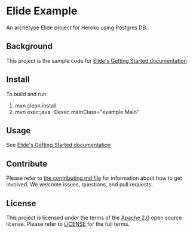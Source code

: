 # Elide Example

An archetype Elide project for Heroku using Postgres DB.  

## Background

This project is the sample code for [Elide's Getting Started documentation](https://github.com/yahoo/elide/tree/master/elide-standalone)

## Install

To build and run:

1. mvn clean install
2. mvn exec:java -Dexec.mainClass="example.Main"

## Usage

See [Elide's Getting Started documentation](https://github.com/yahoo/elide/tree/master/elide-standalone)

## Contribute
Please refer to [the contributing.md file](CONTRIBUTING.md) for information about how to get involved. We welcome issues, questions, and pull requests.

## License
This project is licensed under the terms of the [Apache 2.0](http://www.apache.org/licenses/LICENSE-2.0.html) open source license.
Please refer to [LICENSE](LICENSE.txt) for the full terms.
